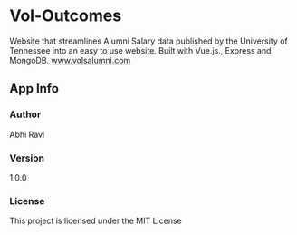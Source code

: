 # Vol-Outcomes
Website that streamlines Alumni Salary data published by the University of Tennessee into an easy to use website.
Built with Vue.js., Express and MongoDB.
www.volsalumni.com


## App Info

### Author

Abhi Ravi

### Version

1.0.0

### License

This project is licensed under the MIT License
